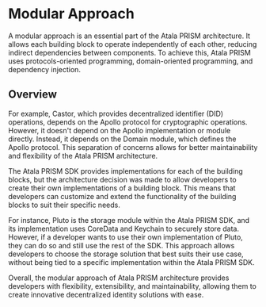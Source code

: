 # Modular Approach

A modular approach is an essential part of the Atala PRISM architecture. It allows each building block to operate independently of each other, reducing indirect dependencies between components. To achieve this, Atala PRISM uses protocols-oriented programming, domain-oriented programming, and dependency injection.

## Overview

For example, Castor, which provides decentralized identifier (DID) operations, depends on the Apollo protocol for cryptographic operations. However, it doesn't depend on the Apollo implementation or module directly. Instead, it depends on the Domain module, which defines the Apollo protocol. This separation of concerns allows for better maintainability and flexibility of the Atala PRISM architecture.

The Atala PRISM SDK provides implementations for each of the building blocks, but the architecture decision was made to allow developers to create their own implementations of a building block. This means that developers can customize and extend the functionality of the building blocks to suit their specific needs.

For instance, Pluto is the storage module within the Atala PRISM SDK, and its implementation uses CoreData and Keychain to securely store data. However, if a developer wants to use their own implementation of Pluto, they can do so and still use the rest of the SDK. This approach allows developers to choose the storage solution that best suits their use case, without being tied to a specific implementation within the Atala PRISM SDK.

Overall, the modular approach of Atala PRISM architecture provides developers with flexibility, extensibility, and maintainability, allowing them to create innovative decentralized identity solutions with ease.
